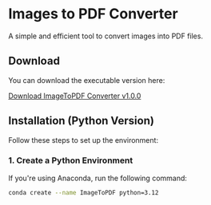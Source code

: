 # Images to PDF Converter

A simple and efficient tool to convert images into PDF files.

## Download

You can download the executable version here:

[Download ImageToPDF Converter v1.0.0](https://github.com/HeyLetsLearnSomething/imagetopdf/releases/)

## Installation (Python Version)

Follow these steps to set up the environment:

### 1. Create a Python Environment
If you're using Anaconda, run the following command:
```bash
conda create --name ImageToPDF python=3.12
